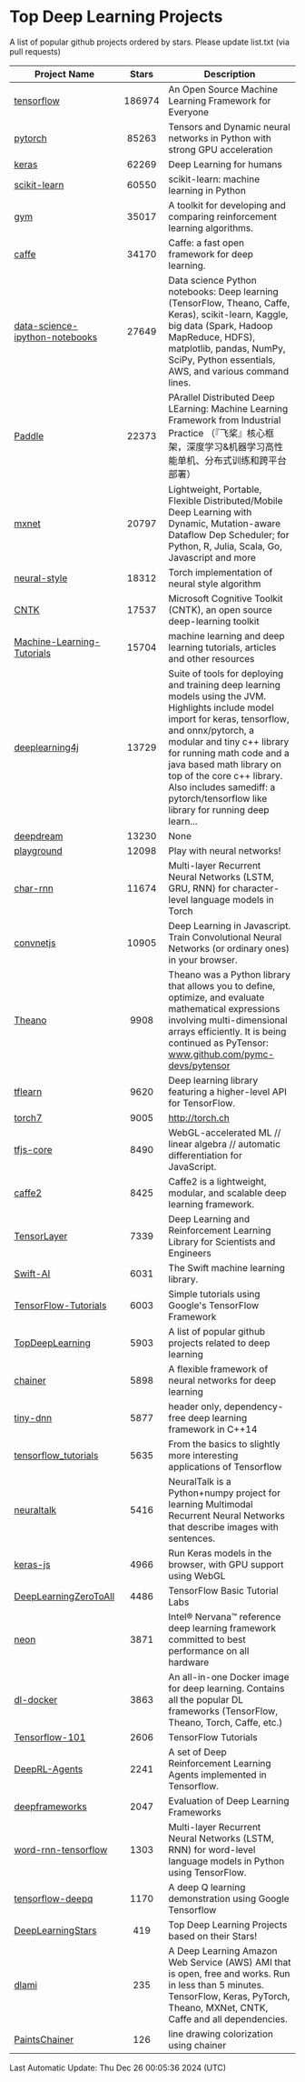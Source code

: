 # Top Deep Learning Projects
A list of popular github projects ordered by stars.
Please update list.txt (via pull requests)

|Project Name| Stars | Description |
| ---------- |:-----:| ----------- |
| [tensorflow](https://github.com/tensorflow/tensorflow) | 186974 | An Open Source Machine Learning Framework for Everyone |
| [pytorch](https://github.com/pytorch/pytorch) | 85263 | Tensors and Dynamic neural networks in Python with strong GPU acceleration |
| [keras](https://github.com/keras-team/keras) | 62269 | Deep Learning for humans |
| [scikit-learn](https://github.com/scikit-learn/scikit-learn) | 60550 | scikit-learn: machine learning in Python |
| [gym](https://github.com/openai/gym) | 35017 | A toolkit for developing and comparing reinforcement learning algorithms. |
| [caffe](https://github.com/BVLC/caffe) | 34170 | Caffe: a fast open framework for deep learning. |
| [data-science-ipython-notebooks](https://github.com/donnemartin/data-science-ipython-notebooks) | 27649 | Data science Python notebooks: Deep learning (TensorFlow, Theano, Caffe, Keras), scikit-learn, Kaggle, big data (Spark, Hadoop MapReduce, HDFS), matplotlib, pandas, NumPy, SciPy, Python essentials, AWS, and various command lines. |
| [Paddle](https://github.com/PaddlePaddle/Paddle) | 22373 | PArallel Distributed Deep LEarning: Machine Learning Framework from Industrial Practice （『飞桨』核心框架，深度学习&机器学习高性能单机、分布式训练和跨平台部署） |
| [mxnet](https://github.com/apache/mxnet) | 20797 | Lightweight, Portable, Flexible Distributed/Mobile Deep Learning with Dynamic, Mutation-aware Dataflow Dep Scheduler; for Python, R, Julia, Scala, Go, Javascript and more |
| [neural-style](https://github.com/jcjohnson/neural-style) | 18312 | Torch implementation of neural style algorithm |
| [CNTK](https://github.com/microsoft/CNTK) | 17537 | Microsoft Cognitive Toolkit (CNTK), an open source deep-learning toolkit |
| [Machine-Learning-Tutorials](https://github.com/ujjwalkarn/Machine-Learning-Tutorials) | 15704 | machine learning and deep learning tutorials, articles and other resources  |
| [deeplearning4j](https://github.com/deeplearning4j/deeplearning4j) | 13729 | Suite of tools for deploying and training deep learning models using the JVM. Highlights include model import for keras, tensorflow, and onnx/pytorch, a modular and tiny c++ library for running math code and a java based math library on top of the core c++ library. Also includes samediff: a pytorch/tensorflow like library for running deep learn... |
| [deepdream](https://github.com/google/deepdream) | 13230 | None |
| [playground](https://github.com/tensorflow/playground) | 12098 | Play with neural networks! |
| [char-rnn](https://github.com/karpathy/char-rnn) | 11674 | Multi-layer Recurrent Neural Networks (LSTM, GRU, RNN) for character-level language models in Torch |
| [convnetjs](https://github.com/karpathy/convnetjs) | 10905 | Deep Learning in Javascript. Train Convolutional Neural Networks (or ordinary ones) in your browser. |
| [Theano](https://github.com/Theano/Theano) | 9908 | Theano was a Python library that allows you to define, optimize, and evaluate mathematical expressions involving multi-dimensional arrays efficiently. It is being continued as PyTensor: www.github.com/pymc-devs/pytensor |
| [tflearn](https://github.com/tflearn/tflearn) | 9620 | Deep learning library featuring a higher-level API for TensorFlow. |
| [torch7](https://github.com/torch/torch7) | 9005 | http://torch.ch |
| [tfjs-core](https://github.com/tensorflow/tfjs-core) | 8490 | WebGL-accelerated ML // linear algebra // automatic differentiation for JavaScript. |
| [caffe2](https://github.com/facebookarchive/caffe2) | 8425 | Caffe2 is a lightweight, modular, and scalable deep learning framework. |
| [TensorLayer](https://github.com/tensorlayer/TensorLayer) | 7339 | Deep Learning and Reinforcement Learning Library for Scientists and Engineers  |
| [Swift-AI](https://github.com/Swift-AI/Swift-AI) | 6031 | The Swift machine learning library. |
| [TensorFlow-Tutorials](https://github.com/nlintz/TensorFlow-Tutorials) | 6003 | Simple tutorials using Google's TensorFlow Framework |
| [TopDeepLearning](https://github.com/aymericdamien/TopDeepLearning) | 5903 | A list of popular github projects related to deep learning |
| [chainer](https://github.com/chainer/chainer) | 5898 | A flexible framework of neural networks for deep learning |
| [tiny-dnn](https://github.com/tiny-dnn/tiny-dnn) | 5877 | header only, dependency-free deep learning framework in C++14 |
| [tensorflow_tutorials](https://github.com/pkmital/tensorflow_tutorials) | 5635 | From the basics to slightly more interesting applications of Tensorflow |
| [neuraltalk](https://github.com/karpathy/neuraltalk) | 5416 | NeuralTalk is a Python+numpy project for learning Multimodal Recurrent Neural Networks that describe images with sentences. |
| [keras-js](https://github.com/transcranial/keras-js) | 4966 | Run Keras models in the browser, with GPU support using WebGL |
| [DeepLearningZeroToAll](https://github.com/hunkim/DeepLearningZeroToAll) | 4486 | TensorFlow Basic Tutorial Labs |
| [neon](https://github.com/NervanaSystems/neon) | 3871 | Intel® Nervana™ reference deep learning framework committed to best performance on all hardware |
| [dl-docker](https://github.com/floydhub/dl-docker) | 3863 | An all-in-one Docker image for deep learning. Contains all the popular DL frameworks (TensorFlow, Theano, Torch, Caffe, etc.) |
| [Tensorflow-101](https://github.com/sjchoi86/Tensorflow-101) | 2606 | TensorFlow Tutorials |
| [DeepRL-Agents](https://github.com/awjuliani/DeepRL-Agents) | 2241 | A set of Deep Reinforcement Learning Agents implemented in Tensorflow. |
| [deepframeworks](https://github.com/zer0n/deepframeworks) | 2047 | Evaluation of Deep Learning Frameworks |
| [word-rnn-tensorflow](https://github.com/hunkim/word-rnn-tensorflow) | 1303 | Multi-layer Recurrent Neural Networks (LSTM, RNN) for word-level language models in Python using TensorFlow. |
| [tensorflow-deepq](https://github.com/siemanko/tensorflow-deepq) | 1170 | A deep Q learning demonstration using Google Tensorflow |
| [DeepLearningStars](https://github.com/hunkim/DeepLearningStars) | 419 | Top Deep Learning Projects based on their Stars! |
| [dlami](https://github.com/ritchieng/dlami) | 235 | A Deep Learning Amazon Web Service (AWS) AMI that is open, free and works. Run in less than 5 minutes. TensorFlow, Keras, PyTorch, Theano, MXNet, CNTK, Caffe and all dependencies. |
| [PaintsChainer](https://github.com/taizan/PaintsChainer) | 126 | line drawing colorization using chainer |

Last Automatic Update: Thu Dec 26 00:05:36 2024 (UTC)
